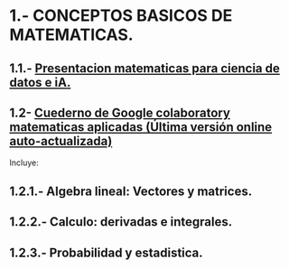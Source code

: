 # 1.- CONCEPTOS BASICOS DE MATEMATICAS.

## 1.1.- [Presentacion matematicas para ciencia de datos e iA.](https://github.com/CharlieScot/Inteligencia-Artificial/blob/main/MODULO_1/MATEMATICAS%20CIENCIA%20DE%20DATOS%20E%20IA.pptx)

## 1.2- [Cuederno de Google colaboratory matematicas aplicadas (Última versión online auto-actualizada)](https://colab.research.google.com/drive/17YGIaSmzGOhdDc6dwgIwfyuq7dTF_VZ2)  

 Incluye:

## 1.2.1.- Algebra lineal: Vectores y matrices.
## 1.2.2.- Calculo: derivadas e integrales.
## 1.2.3.- Probabilidad y estadistica.

